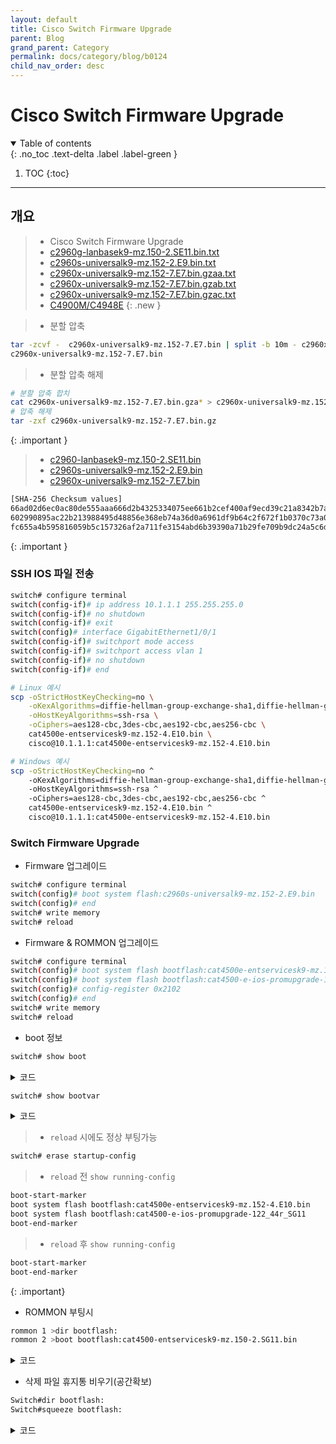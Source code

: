 ```yaml
---
layout: default
title: Cisco Switch Firmware Upgrade
parent: Blog
grand_parent: Category
permalink: docs/category/blog/b0124
child_nav_order: desc
---
```


# Cisco Switch Firmware Upgrade

<details open markdown="block">
  <summary>
    Table of contents
  </summary>
  {: .no_toc .text-delta .label .label-green }
  
1. TOC
{:toc}

</details>

---

## 개요

> - Cisco Switch Firmware Upgrade
> - [c2960g-lanbasek9-mz.150-2.SE11.bin.txt](https://github.com/heaths2/heaths2.github.io/files/13538287/c2960g-lanbasek9-mz.150-2.SE11.bin.txt)
> - [c2960s-universalk9-mz.152-2.E9.bin.txt](https://github.com/heaths2/heaths2.github.io/files/13538288/c2960s-universalk9-mz.152-2.E9.bin.txt)
> - [c2960x-universalk9-mz.152-7.E7.bin.gzaa.txt](https://github.com/heaths2/heaths2.github.io/files/13538319/c2960x-universalk9-mz.152-7.E7.bin.gzaa.txt)
> - [c2960x-universalk9-mz.152-7.E7.bin.gzab.txt](https://github.com/heaths2/heaths2.github.io/files/13538320/c2960x-universalk9-mz.152-7.E7.bin.gzab.txt)
> - [c2960x-universalk9-mz.152-7.E7.bin.gzac.txt](https://github.com/heaths2/heaths2.github.io/files/13538321/c2960x-universalk9-mz.152-7.E7.bin.gzac.txt)
> - [C4900M/C4948E](http://ftpmirror.uk/pub/Software/Cisco/4900M-4948E/)
{: .new }

> - 분할 압축
>
```bash
tar -zcvf -  c2960x-universalk9-mz.152-7.E7.bin | split -b 10m - c2960x-universalk9-mz.152-7.E7.bin.gz
c2960x-universalk9-mz.152-7.E7.bin
```
>
> - 분할 압축 해제
```bash
# 분할 압축 합치
cat c2960x-universalk9-mz.152-7.E7.bin.gza* > c2960x-universalk9-mz.152-7.E7.bin.gz
# 압축 해제
tar -zxf c2960x-universalk9-mz.152-7.E7.bin.gz
```
>
{: .important }

> - [c2960-lanbasek9-mz.150-2.SE11.bin](https://software.cisco.com/download/home/281231715/type/280805680/release/15.0.2-SE11)
> - [c2960s-universalk9-mz.152-2.E9.bin](https://software.cisco.com/download/home/282867581/type/280805680/release/15.2.2E9)
> - [c2960x-universalk9-mz.152-7.E7.bin](https://software.cisco.com/download/home/284795737/type/280805680/release/15.2.7E7)
>
```bash
[SHA-256 Checksum values]
66ad02d6ec0ac80de555aaa666d2b4325334075ee661b2cef400af9ecd39c21a8342b7a8b20fcae6d1578b7f8801327b5be4a92890a1756291fd7b98522f78a4    c2960-lanbasek9-mz.150-2.SE11.bin
602990895ac22b213988495d48856e368eb74a36d0a6961df9b64c2f672f1b0370c73a039214455f13fd48696e47256ccd8e07d13a4e67b82f2da4bc83cf0255    c2960s-universalk9-mz.152-2.E9.bin
fc655a4b595816059b5c157326af2a711fe3154abd6b39390a71b29fe709b9dc24a5c6d69fb063aa2dce5320a1cfdad9e69c21307db02c8d2f0ff093b553ec1f    c2960x-universalk9-mz.152-7.E7.bin
```
>
{: .important }

### SSH IOS 파일 전송

```bash
switch# configure terminal
switch(config-if)# ip address 10.1.1.1 255.255.255.0
switch(config-if)# no shutdown
switch(config-if)# exit
switch(config)# interface GigabitEthernet1/0/1
switch(config-if)# switchport mode access
switch(config-if)# switchport access vlan 1
switch(config-if)# no shutdown
switch(config-if)# end
```

```bash
# Linux 예시
scp -oStrictHostKeyChecking=no \
    -oKexAlgorithms=diffie-hellman-group-exchange-sha1,diffie-hellman-group14-sha1,diffie-hellman-group1-sha1 \
    -oHostKeyAlgorithms=ssh-rsa \
    -oCiphers=aes128-cbc,3des-cbc,aes192-cbc,aes256-cbc \
    cat4500e-entservicesk9-mz.152-4.E10.bin \
    cisco@10.1.1.1:cat4500e-entservicesk9-mz.152-4.E10.bin
```

```bash
# Windows 예시
scp -oStrictHostKeyChecking=no ^
    -oKexAlgorithms=diffie-hellman-group-exchange-sha1,diffie-hellman-group14-sha1,diffie-hellman-group1-sha1 ^
    -oHostKeyAlgorithms=ssh-rsa ^
    -oCiphers=aes128-cbc,3des-cbc,aes192-cbc,aes256-cbc ^
    cat4500e-entservicesk9-mz.152-4.E10.bin ^
    cisco@10.1.1.1:cat4500e-entservicesk9-mz.152-4.E10.bin
```

### Switch Firmware Upgrade

- Firmware 업그레이드

```bash
switch# configure terminal
switch(config)# boot system flash:c2960s-universalk9-mz.152-2.E9.bin
switch(config)# end
switch# write memory
switch# reload
```

- Firmware & ROMMON 업그레이드

```bash
switch# configure terminal
switch(config)# boot system flash bootflash:cat4500e-entservicesk9-mz.152-4.E10.bin
switch(config)# boot system flash bootflash:cat4500-e-ios-promupgrade-122_44r_SG11
switch(config)# config-register 0x2102
switch(config)# end
switch# write memory
switch# reload
```

- boot 정보

```bash
switch# show boot
```

<details markdown="block">
  <summary>
    코드
  </summary>
  {: .text-delta .label .label-green }
  
```bash
BOOT path-list      : flash:/c2960s-universalk9-mz.152-2.E9.bin
Config file         : flash:/config.text
Private Config file : flash:/private-config.text
Enable Break        : yes
Manual Boot         : no
Allow Dev Key         : yes
HELPER path-list    : 
Auto upgrade        : yes
Auto upgrade path   : 
NVRAM/Config file
      buffer size:   524288
Timeout for Config
          Download:    0 seconds
Config Download 
       via DHCP:       disabled (next boot: disabled)
```

</details>

```bash
switch# show bootvar
```

<details markdown="block">
  <summary>
    코드
  </summary>
  {: .text-delta .label .label-green }

```bash
BOOT variable = bootflash:cat4500e-entservicesk9-mz.152-4.E10.bin,1;
CONFIG_FILE variable does not exist
BOOTLDR variable does not exist
Configuration register is 0x2102
```

</details>

> - `reload` 시에도 정상 부팅가능 
```bash
switch# erase startup-config
```
> - `reload` 전 `show running-config`
```bash
boot-start-marker
boot system flash bootflash:cat4500e-entservicesk9-mz.152-4.E10.bin
boot system flash bootflash:cat4500-e-ios-promupgrade-122_44r_SG11
boot-end-marker
```
> - `reload` 후 `show running-config`
```bash
boot-start-marker
boot-end-marker
```
>
{: .important}

- ROMMON 부팅시

```bash
rommon 1 >dir bootflash:
rommon 2 >boot bootflash:cat4500-entservicesk9-mz.150-2.SG11.bin
```

<details markdown="block">
  <summary>
    코드
  </summary>
  {: .text-delta .label .label-green }

```bash
 **********************************************************
 *                                                        *
 * Welcome to Rom Monitor for      WS-C4948 System.       *
 * Copyright (c) 2003-2011 by Cisco Systems, Inc.         *
 * All rights reserved.                                   *
 *                                                        *
 **********************************************************

 Rom Monitor Program Version 12.2(31r)SGA7
 Supervisor: WS-C4948  Chassis: WS-C4948
 Hardware Revisions - Board: 6.0 CPLD: 5 Dagobah: 226


 MAC Address  : 58-8d-09-8c-4f-bf
 Ip Address   : Not set.
 Netmask      : Not set.
 Gateway      : Not set.
 TftpServer   : Not set.
 Main Memory  : 256 MBytes



 ***** The system will autoboot in 5 seconds *****


 Type control-C to prevent autobooting.
 . . . . .

 ******** The system will autoboot now ********


 config-register = 0x2102
 Autobooting using BOOT variable specified file.....

 Could not find a valid file in BOOT environment variable.
 BOOT variable can be set from IOS. To find currently set
 Rom Monitor variables, please type 'set' command.

 For help on choosing a boot method,  type 'confreg' command.
rommon 1 >dir bootflash:

   File size                  Checksum      File name
   --------------------------------------------------
  19478268 bytes (0x12936fc)  0x70f11219    cat4500-entservicesk9-mz.150-2.SG11.bin
  15613000 bytes (0xee3c48)   0x6f632700    cat4500-ipbase-mz.122-53.SG2.bin(deleted)
  19038240 bytes (0x1228020)  0x5de2ba54    cat4500-entservicesk9-mz.122-54.SG1.bin(deleted)
    426652 bytes (0x6829c)    0xe81ccb85    cat4500-ios-promupgrade-122_31r_SGA7(deleted)

   Total space = 60817408 bytes, Available = 6260736 bytes

rommon 2 >boot bootflash:cat4500-entservicesk9-mz.150-2.SG11.bin
```

</details>

- 삭제 파일 휴지통 비우기(공간확보)

```bash
Switch#dir bootflash:
Switch#squeeze bootflash:
```

<details markdown="block">
  <summary>
    코드
  </summary>
  {: .text-delta .label .label-green }

```bash
Switch#dir bootflash:
Directory of bootflash:/

    1  -rw-    19478268  Dec 10 2023 16:11:48 +00:00  cat4500-entservicesk9-mz.150-2.SG11.bin

61341696 bytes total (41863300 bytes free)


Switch#squeeze bootflash:
All deleted files will be removed. Continue? [confirm]
Squeeze operation may take a while. Continue? [confirm]
Squeezing...
Erased sector: 1
```

</details>
